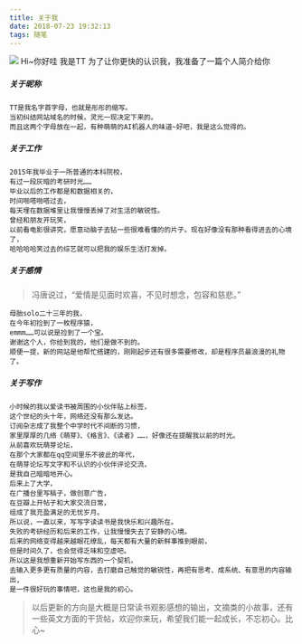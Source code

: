 ```yaml
---
title: 关于我
date: 2018-07-23 19:32:13
tags: 随笔
---
```


![](https://wx3.sinaimg.cn/mw690/006K98Oigy1ftk6owqvg0j30hq08mdhf.jpg)
Hi~你好哇
我是TT
为了让你更快的认识我，我准备了一篇个人简介给你
<!-- more -->
##### 关于昵称
    TT是我名字首字母，也就是彤彤的缩写。
    当初纠结网站域名的时候，灵光一现决定下来的。
    而且这两个字母放在一起，有种萌萌的AI机器人的味道~好吧，我是这么觉得的。

#####  关于工作
    2015年我毕业于一所普通的本科院校，
    有过一段灰暗的考研时光……
    毕业以后的工作都是和数据相关的，
    时间啪嗒啪嗒过去，
    每天埋在数据堆里让我慢慢丢掉了对生活的敏锐性。
    曾经和朋友开玩笑，
    以前看电影很讲究，愿意动脑子去钻一些很难看懂的的片子。现在好像没有那种看得进去的心境了，
    哈哈哈哈笑过去的综艺就可以把我的娱乐生活打发掉。

#####  关于感情
>冯唐说过，“爱情是见面时欢喜，不见时想念，包容和慈悲。”

    母胎solo二十三年的我，
    在今年初捡到了一枚程序猿，
    emmm……可以说是捡到了一个宝。
    谢谢这个人，你给到我的，他们是做不到的。
    顺便一提，新的网站是他帮忙搭建的，刚刚起步还有很多需要修改，却是程序员最浪漫的礼物了。

##### 关于写作
    小时候的我以爱读书被周围的小伙伴贴上标签，
    这个世纪的头十年，网络还没有那么发达。
    订阅杂志成了我整个中学时代不间断的习惯，
    家里厚厚的几络《萌芽》、《格言》、《读者》……，好像还在提醒我以前的时光。
    从前喜欢玩萌芽论坛，
    在那个大家都在qq空间里乐不彼此的年代，
    在萌芽论坛写文字和不认识的小伙伴评论交流，
    是我自己暗暗地开心。
    后来上了大学，
    在广播台里写稿子，做创意广告，
    在豆瓣上开帖子和大家交流日常，
    组成了我充盈满足的无忧岁月。
    所以说，一直以来，写写字读读书是我快乐和兴趣所在。
    失败的考研经历和后来的工作，让我慢慢失去了安静的心境。
    后来的网络变得越来越眼花缭乱，每天都有大量的新鲜事推到眼前，
    但是时间久了，也会觉得乏味和空虚吧。
    所以这是我想重新开始写东西的一个契机，
    去输入更多更有质量的内容，去打磨自己触觉的敏锐性，再把有思考、成系统、有意思的内容输出,
    是一件很好玩的事情吧，这也是我的初心。

> 以后更新的方向是大概是日常读书观影感想的输出，文摘类的小故事，还有一些英文方面的干货帖，欢迎你来玩，希望我们能一起成长，不忘初心。比心~